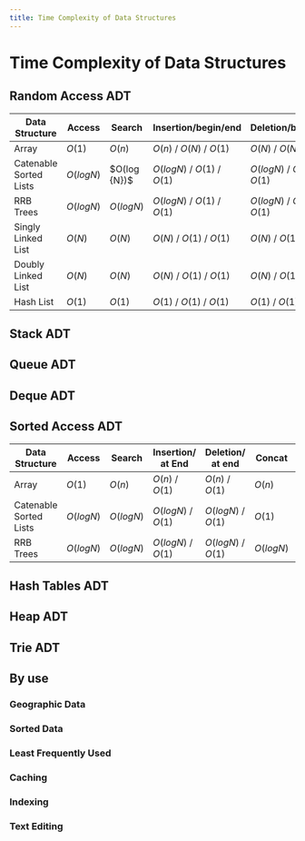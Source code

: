 ```yaml
---
title: Time Complexity of Data Structures
---
```


# Time Complexity of Data Structures

## Random Access ADT

| Data Structure         | Access     | Search        | Insertion/begin/end          | Deletion/begin/end           | Concat     | Space  |
| ---------------------- | ---------- | ------------- | ---------------------------- | ---------------------------- | ---------- | ------ |
| Array                  | $O(1)$     | $O(n)$        | $O(n)$ / $O(N)$ / $O(1)$     | $O(N)$ / $O(N)$ / $O(1)$     | $O(n)$     | $O(n)$ |
| Catenable Sorted Lists | $O(log N)$ | $O(log \{N})$ | $O(log N)$ / $O(1)$ / $O(1)$ | $O(log N)$ / $O(1)$ / $O(1)$ | $O(1)$     | $O(n)$ |
| RRB Trees              | $O(log N)$ | $O(log N)$    | $O(log N)$ / $O(1)$ / $O(1)$ | $O(log N)$ / $O(1)$ / $O(1)$ | $O(log N)$ | $O(n)$ |
| Singly Linked List     | $O(N)$     | $O(N)$        | $O(N)$  / $O(1)$ / $O(1)$    | $O(N)$ / $O(1)$ / $O(1)$     | $O(1)$     | $O(N)$ |
| Doubly Linked List     | $O(N)$     | $O(N)$        | $O(N)$  / $O(1)$ / $O(1)$    | $O(N)$ / $O(1)$ / $O(1)$     | $O(1)$     | $O(N)$ |
| Hash List              | $O(1)$     | $O(1)$        | $O(1)$  / $O(1)$ / $O(1)$    | $O(1)$ / $O(1)$ / $O(1)$     | $O(N)$     | $O(N)$ |

## Stack ADT

## Queue ADT

## Deque ADT

## Sorted Access ADT

| Data Structure         | Access     | Search     | Insertion/ at End   | Deletion/ at end    | Concat     | Space  |
| ---------------------- | ---------- | ---------- | ------------------- | ------------------- | ---------- | ------ |
| Array                  | $O(1)$     | $O(n)$     | $O(n)$   / $O(1)$   | $O(n)$  / $O(1)$    | $O(n)$     | $O(n)$ |
| Catenable Sorted Lists | $O(log N)$ | $O(log N)$ | $O(log N)$ / $O(1)$ | $O(log N)$ / $O(1)$ | $O(1)$     | $O(n)$ |
| RRB Trees              | $O(log N)$ | $O(log N)$ | $O(log N)$ / $O(1)$ | $O(log N)$ / $O(1)$ | $O(log N)$ | $O(n)$ |

## Hash Tables ADT

## Heap ADT

## Trie ADT

## By use

### Geographic Data

### Sorted Data

### Least Frequently Used
 ### Caching

### Indexing

### Text Editing
